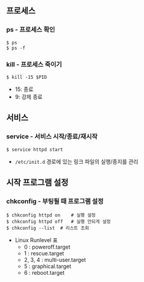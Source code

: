 ## 프로세스
### ps - 프로세스 확인
~~~
$ ps
$ ps -f
~~~

### kill - 프로세스 죽이기
~~~
$ kill -15 $PID
~~~
- 15: 종료
- 9: 강제 종료

## 서비스
### service - 서비스 시작/종료/재시작
~~~
$ service httpd start
~~~
- `/etc/init.d` 경로에 있는 링크 파일의 실행/종지를 관리

## 시작 프로그램 설정
### chkconfig - 부팅될 때 프로그램 설정
~~~
$ chkconfig httpd on    # 실행 설정
$ chkconfig httpd off   # 실행 안되게 설정
$ chkconfig --list  # 리스트 조회
~~~
- Linux Runlevel 표
   - 0 : poweroff.target 
   - 1 : rescue.target 
   - 2, 3, 4 : multi-user.target 
   - 5 : graphical.target 
   - 6  : reboot.target 